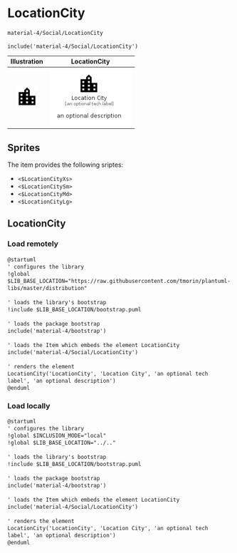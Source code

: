# LocationCity


```text
material-4/Social/LocationCity
```

```text
include('material-4/Social/LocationCity')
```



| Illustration | LocationCity |
| :---: | :---: |
| ![illustration for Illustration](../../material-4/Social/LocationCity.png) | ![illustration for LocationCity](../../material-4/Social/LocationCity.Local.png) |



## Sprites
The item provides the following sriptes:

- `<$LocationCityXs>`
- `<$LocationCitySm>`
- `<$LocationCityMd>`
- `<$LocationCityLg>`





## LocationCity

### Load remotely
```plantuml
@startuml
' configures the library
!global $LIB_BASE_LOCATION="https://raw.githubusercontent.com/tmorin/plantuml-libs/master/distribution"

' loads the library's bootstrap
!include $LIB_BASE_LOCATION/bootstrap.puml

' loads the package bootstrap
include('material-4/bootstrap')

' loads the Item which embeds the element LocationCity
include('material-4/Social/LocationCity')

' renders the element
LocationCity('LocationCity', 'Location City', 'an optional tech label', 'an optional description')
@enduml
```

### Load locally
```plantuml
@startuml
' configures the library
!global $INCLUSION_MODE="local"
!global $LIB_BASE_LOCATION="../.."

' loads the library's bootstrap
!include $LIB_BASE_LOCATION/bootstrap.puml

' loads the package bootstrap
include('material-4/bootstrap')

' loads the Item which embeds the element LocationCity
include('material-4/Social/LocationCity')

' renders the element
LocationCity('LocationCity', 'Location City', 'an optional tech label', 'an optional description')
@enduml
```

